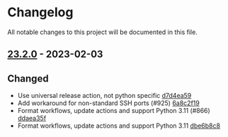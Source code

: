 # Changelog

All notable changes to this project will be documented in this file.

## [23.2.0] - 2023-02-03

## Changed
* Use universal release action, not python specific [d7d4ea59](https://github.com/greenbone/python-gvm/commit/d7d4ea59)
* Add workaround for non-standard SSH ports (#925) [6a8c2f19](https://github.com/greenbone/python-gvm/commit/6a8c2f19)
* Format workflows, update actions and support Python 3.11 (#866) [ddaea35f](https://github.com/greenbone/python-gvm/commit/ddaea35f)
* Format workflows, update actions and support Python 3.11 [dbe6b8c8](https://github.com/greenbone/python-gvm/commit/dbe6b8c8)

[23.2.0]: https://github.com/greenbone/python-gvm/compare/v22.9.1...23.2.0